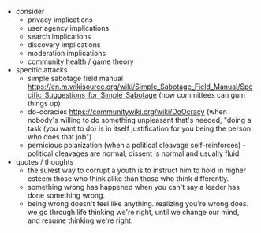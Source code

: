 - consider
	- privacy implications
	- user agency implications
	- search implications
	- discovery implications
	- moderation implications
	- community health / game theory
- specific attacks
	- simple sabotage field manual https://en.m.wikisource.org/wiki/Simple_Sabotage_Field_Manual/Specific_Suggestions_for_Simple_Sabotage (how committees can gum things up)
	- do-ocracies https://communitywiki.org/wiki/DoOcracy (when nobody's willing to do something unpleasant that's needed, "doing a task (you want to do) is in itself justification for you being the person who does that job")
	- pernicious polarization (when a political cleavage self-reinforces) - political cleavages are normal, dissent is normal and usually fluid.
- quotes / thoughts
	- the surest way to corrupt a youth is to instruct him to hold in higher esteem those who think alike than those who think differently.
	- something wrong has happened when you can't say a leader has done something wrong.
	- being wrong doesn't feel like anything. realizing you're wrong does. we go through life thinking we're right, until we change our mind, and resume thinking we're right.


